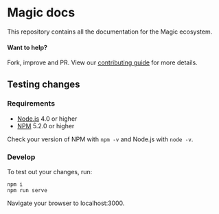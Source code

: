 # Magic docs

This repository contains all the documentation for the Magic ecosystem.

#### Want to help?
Fork, improve and PR. View our [contributing guide](https://github.com/magic-network/magic-agent/blob/master/CONTRIBUTING.md) 
for more details.

## Testing changes

### Requirements
- [Node.js](http://nodejs.org) 4.0 or higher
- [NPM](https://www.npmjs.com) 5.2.0 or higher

Check your version of NPM with `npm -v` and Node.js with `node -v`.

### Develop

To test out your changes, run:

```
npm i
npm run serve
```

Navigate your browser to localhost:3000.


